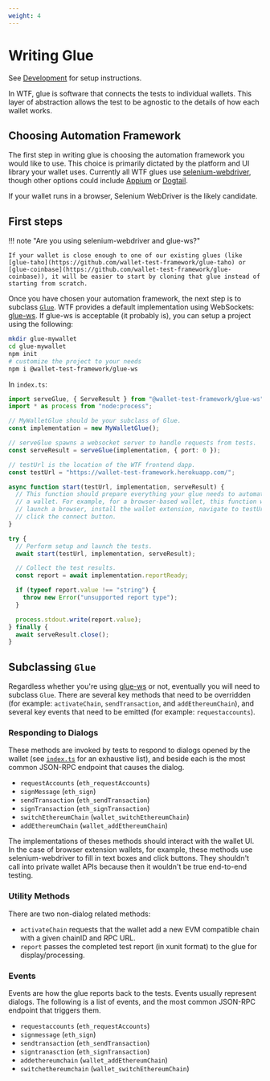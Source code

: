 ```yaml
---
weight: 4
---
```


# Writing Glue

See [Development](./development.md) for setup instructions.

In WTF, glue is software that connects the tests to individual wallets. This layer of abstraction allows the test to be agnostic to the details of how each wallet works.

## Choosing Automation Framework

The first step in writing glue is choosing the automation framework you would like to use. This choice is primarily dictated by the platform and UI library your wallet uses. Currently all WTF glues use [selenium-webdriver](https://www.npmjs.com/package/selenium-webdriver), though other options could include [Appium](https://www.npmjs.com/package/appium) or [Dogtail](https://gitlab.com/dogtail/dogtail).

If your wallet runs in a browser, Selenium WebDriver is the likely candidate.

## First steps

!!! note "Are you using selenium-webdriver and glue-ws?"

    If your wallet is close enough to one of our existing glues (like [glue-taho](https://github.com/wallet-test-framework/glue-taho) or [glue-coinbase](https://github.com/wallet-test-framework/glue-coinbase)), it will be easier to start by cloning that glue instead of starting from scratch.

Once you have chosen your automation framework, the next step is to subclass [`Glue`](https://github.com/wallet-test-framework/glue/blob/f9bf7497562d1da616320c1f1d133a61e94bc4fd/src/index.ts#L7). WTF provides a default implementation using WebSockets: [glue-ws](https://github.com/wallet-test-framework/glue-ws). If glue-ws is acceptable (it probably is), you can setup a project using the following:

```bash
mkdir glue-mywallet
cd glue-mywallet
npm init
# customize the project to your needs
npm i @wallet-test-framework/glue-ws
```

In `index.ts`:

```typescript
import serveGlue, { ServeResult } from "@wallet-test-framework/glue-ws";
import * as process from "node:process";

// MyWalletGlue should be your subclass of Glue.
const implementation = new MyWalletGlue();

// serveGlue spawns a websocket server to handle requests from tests.
const serveResult = serveGlue(implementation, { port: 0 });

// testUrl is the location of the WTF frontend dapp.
const testUrl = "https://wallet-test-framework.herokuapp.com/";

async function start(testUrl, implementation, serveResult) {
  // This function should prepare everything your glue needs to automate
  // a wallet. For example, for a browser-based wallet, this function would
  // launch a browser, install the wallet extension, navigate to testUrl, and
  // click the connect button.
}

try {
  // Perform setup and launch the tests.
  await start(testUrl, implementation, serveResult);

  // Collect the test results.
  const report = await implementation.reportReady;

  if (typeof report.value !== "string") {
    throw new Error("unsupported report type");
  }

  process.stdout.write(report.value);
} finally {
  await serveResult.close();
}
```

## Subclassing `Glue`

Regardless whether you're using [glue-ws](https://github.com/wallet-test-framework/glue-ws) or not, eventually you will need to subclass `Glue`. There are several key methods that need to be overridden (for example: `activateChain`, `sendTransaction`, and `addEthereumChain`), and several key events that need to be emitted (for example: `requestaccounts`).

### Responding to Dialogs

These methods are invoked by tests to respond to dialogs opened by the wallet (see [`index.ts`](https://github.com/wallet-test-framework/glue/blob/master/src/index.ts) for an exhaustive list), and beside each is the most common JSON-RPC endpoint that causes the dialog.

- `requestAccounts` (`eth_requestAccounts`)
- `signMessage` (`eth_sign`)
- `sendTransaction` (`eth_sendTransaction`)
- `signTransaction` (`eth_signTransaction`)
- `switchEthereumChain` (`wallet_switchEthereumChain`)
- `addEthereumChain` (`wallet_addEthereumChain`)

The implementations of theses methods should interact with the wallet UI. In the case of browser extension wallets, for example, these methods use selenium-webdriver to fill in text boxes and click buttons. They shouldn't call into private wallet APIs because then it wouldn't be true end-to-end testing.

### Utility Methods

There are two non-dialog related methods:

- `activateChain` requests that the wallet add a new EVM compatible chain with a given chainID and RPC URL.
- `report` passes the completed test report (in xunit format) to the glue for display/processing.

### Events

Events are how the glue reports back to the tests. Events usually represent dialogs. The following is a list of events, and the most common JSON-RPC endpoint that triggers them.

- `requestaccounts` (`eth_requestAccounts`)
- `signmessage` (`eth_sign`)
- `sendtransaction` (`eth_sendTransaction`)
- `signtranasction` (`eth_signTransaction`)
- `addethereumchain` (`wallet_addEthereumChain`)
- `switchethereumchain` (`wallet_switchEthereumChain`)
